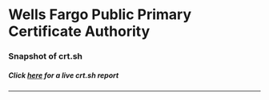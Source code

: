 # Wells Fargo Public Primary Certificate Authority
### Snapshot of crt.sh
##### Click [here](https://crt.sh/?q=E8AF29F611A1AC83A6859838CF359F2CE68444A86AB6E625135046FDD0E092C9) for a live crt.sh report

---

